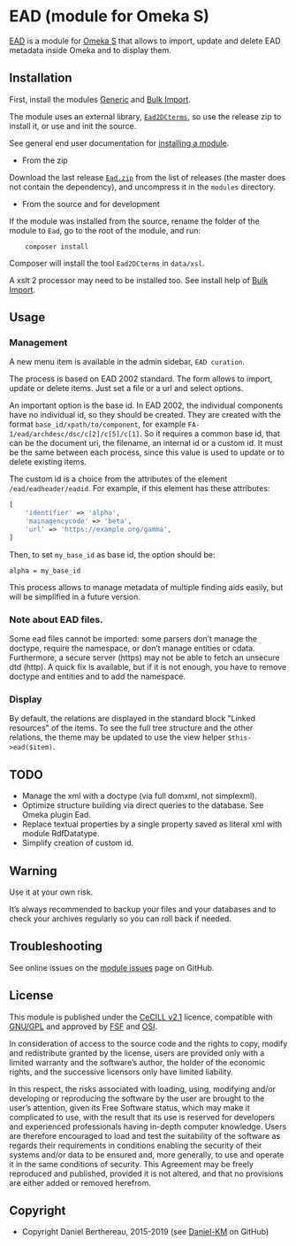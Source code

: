 EAD (module for Omeka S)
========================

[EAD] is a module for [Omeka S] that allows to import, update and delete EAD
metadata inside Omeka and to display them.


Installation
------------

First, install the modules [Generic] and [Bulk Import].

The module uses an external library, [`Ead2DCterms`], so use the release zip to
install it, or use and init the source.

See general end user documentation for [installing a module].

* From the zip

Download the last release [`Ead.zip`] from the list of releases (the master does
not contain the dependency), and uncompress it in the `modules` directory.

* From the source and for development

If the module was installed from the source, rename the folder of the module to
`Ead`, go to the root of the module, and run:

```
    composer install
```

Composer will install the tool `Ead2DCterms` in `data/xsl`.

A xslt 2 processor may need to be installed too. See install help of [Bulk Import].


Usage
-----

### Management

A new menu item is available in the admin sidebar, `EAD curation`.

The process is based on EAD 2002 standard. The form allows to import, update or
delete items. Just set a file or a url and select options.

An important option is the base id. In EAD 2002, the individual components have
no individual id, so they should be created. They are created with the format
`base_id/xpath/to/component`, for example `FA-1/ead/archdesc/dsc/c[2]/c[5]/c[1]`.
So it requires a common base id, that can be the document uri, the filename, an
internal id or a custom id. It must be the same between each process, since this
value is used to update or to delete existing items.

The custom id is a choice from the attributes of the element `/ead/eadheader/eadid`.
For example, if this element has these attributes:
```php
[
    'identifier' => 'alpha',
    'mainagencycode' => 'beta',
    'url' => 'https://example.org/gamma',
]
```

Then, to set `my_base_id` as base id, the option should be:

```
alpha = my_base_id
```

This process allows to manage metadata of multiple finding aids easily, but will
be simplified in a future version.

### Note about EAD files.

Some ead files cannot be imported: some parsers don’t manage the doctype,
require the namespace, or don’t manage entities or cdata. Furthermore, a secure
server (https) may not be able to fetch an unsecure dtd (http). A quick fix is
available, but if it is not enough, you have to remove doctype and entities and
to add the namespace.

### Display

By default, the relations are displayed in the standard block "Linked resources"
of the items. To see the full tree structure and the other relations, the theme
may be updated to use the view helper `$this->ead($item)`.


TODO
----

* Manage the xml with a doctype (via full domxml, not simplexml).
* Optimize structure building via direct queries to the database. See Omeka
  plugin Ead.
* Replace textual properties by a single property saved as literal xml with
  module RdfDatatype.
* Simplify creation of custom id.


Warning
-------

Use it at your own risk.

It’s always recommended to backup your files and your databases and to check
your archives regularly so you can roll back if needed.


Troubleshooting
---------------

See online issues on the [module issues] page on GitHub.


License
-------

This module is published under the [CeCILL v2.1] licence, compatible with
[GNU/GPL] and approved by [FSF] and [OSI].

In consideration of access to the source code and the rights to copy, modify and
redistribute granted by the license, users are provided only with a limited
warranty and the software’s author, the holder of the economic rights, and the
successive licensors only have limited liability.

In this respect, the risks associated with loading, using, modifying and/or
developing or reproducing the software by the user are brought to the user’s
attention, given its Free Software status, which may make it complicated to use,
with the result that its use is reserved for developers and experienced
professionals having in-depth computer knowledge. Users are therefore encouraged
to load and test the suitability of the software as regards their requirements
in conditions enabling the security of their systems and/or data to be ensured
and, more generally, to use and operate it in the same conditions of security.
This Agreement may be freely reproduced and published, provided it is not
altered, and that no provisions are either added or removed herefrom.


Copyright
---------

* Copyright Daniel Berthereau, 2015-2019 (see [Daniel-KM] on GitHub)


[Omeka S]: https://omeka.org/s
[EAD]: https://github.com/Daniel-KM/Omeka-S-module-EAD
[Bulk Import]: https://github.com/Daniel-KM/Omeka-S-module-BulkImport
[Generic]: https://github.com/Daniel-KM/Omeka-S-module-Generic
[Installing a module]: https://omeka.org/s/docs/user-manual/modules/#installing-modules
[module issues]: https://github.com/Daniel-KM/Omeka-S-module-EAD/issues
[`Ead2DCterms`]: https://github.com/Daniel-KM/Ead2DCterms
[`Ead.zip`]: https://github.com/Daniel-KM/Omeka-S-module-Ead/releases
[`data/xsl`]: https://github.com/Daniel-KM/Omeka-S-module-Ead/tree/master/data/xsl
[CeCILL v2.1]: https://www.cecill.info/licences/Licence_CeCILL_V2.1-en.html
[GNU/GPL]: https://www.gnu.org/licenses/gpl-3.0.html
[FSF]: https://www.fsf.org
[OSI]: http://opensource.org
[Daniel-KM]: https://github.com/Daniel-KM "Daniel Berthereau"
